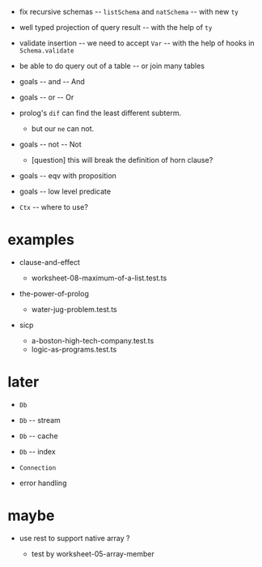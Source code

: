 - fix recursive schemas -- `listSchema` and `natSchema` -- with new `ty`

- well typed projection of query result -- with the help of `ty`

- validate insertion -- we need to accept `Var` -- with the help of hooks in `Schema.validate`

- be able to do query out of a table -- or join many tables

- goals -- and -- And
- goals -- or -- Or

- prolog's `dif` can find the least different subterm.

  - but our `ne` can not.

- goals -- not -- Not

  - [question] this will break the definition of horn clause?

- goals -- eqv with proposition
- goals -- low level predicate

- `Ctx` -- where to use?

# examples

- clause-and-effect
  - worksheet-08-maximum-of-a-list.test.ts

- the-power-of-prolog
  - water-jug-problem.test.ts

- sicp
  - a-boston-high-tech-company.test.ts
  - logic-as-programs.test.ts

# later

- `Db`
- `Db` -- stream
- `Db` -- cache
- `Db` -- index
- `Connection`

- error handling

# maybe

- use rest to support native array ?

  - test by worksheet-05-array-member
